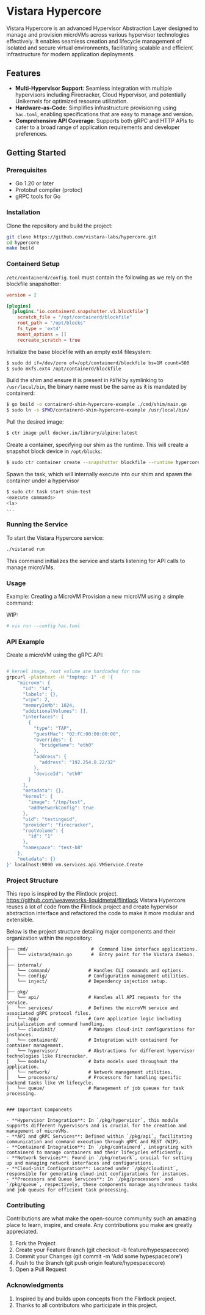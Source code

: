 # Vistara Hypercore

Vistara Hypercore is an advanced Hypervisor Abstraction Layer designed to manage and provision microVMs across various hypervisor technologies effectively. It enables seamless creation and lifecycle management of isolated and secure virtual environments, facilitating scalable and efficient infrastructure for modern application deployments.

## Features

- **Multi-Hypervisor Support**: Seamless integration with multiple hypervisors including Firecracker, Cloud Hypervisor, and potentially Unikernels for optimized resource utilization.
- **Hardware-as-Code**: Simplifies infrastructure provisioning using `hac.toml`, enabling specifications that are easy to manage and version.
- **Comprehensive API Coverage**: Supports both gRPC and HTTP APIs to cater to a broad range of application requirements and developer preferences.

## Getting Started

### Prerequisites

- Go 1.20 or later
- Protobuf compiler (protoc)
- gRPC tools for Go

### Installation

Clone the repository and build the project:

```bash
git clone https://github.com/vistara-labs/hypercore.git
cd hypercore
make build
```

### Containerd Setup

`/etc/containerd/config.toml` must contain the following as we rely on the blockfile snapshotter:

```toml
version = 2

[plugins]
  [plugins.'io.containerd.snapshotter.v1.blockfile']
    scratch_file = "/opt/containerd/blockfile"
    root_path = "/opt/blocks"
    fs_type = 'ext4'
    mount_options = []
    recreate_scratch = true
```

Initialize the base blockfile with an empty ext4 filesystem:

```sh
$ sudo dd if=/dev/zero of=/opt/containerd/blockfile bs=1M count=500
$ sudo mkfs.ext4 /opt/containerd/blockfile
```

Build the shim and ensure it is present in `PATH` by symlinking to `/usr/local/bin`, the binary name must be the same as it is mandated by containerd:

```sh
$ go build -o containerd-shim-hypercore-example ./cmd/shim/main.go
$ sudo ln -s $PWD/containerd-shim-hypercore-example /usr/local/bin/
```

Pull the desired image:

```sh
$ ctr image pull docker.io/library/alpine:latest
```

Create a container, specifying our shim as the runtime. This will create a snapshot block device in `/opt/blocks`:

```sh
$ sudo ctr container create --snapshotter blockfile --runtime hypercore.example docker.io/library/alpine:latest shim-test
```

Spawn the task, which will internally execute into our shim and spawn the container under a hypervisor

```sh
$ sudo ctr task start shim-test
<execute commands>
<ls>
...
```

### Running the Service

To start the Vistara Hypercore service:

```bash
./vistarad run
```

This command initializes the service and starts listening for API calls to manage microVMs.

### Usage

Example: Creating a MicroVM
Provision a new microVM using a simple command:

WIP:

```bash
# vis run --config hac.toml
```

### API Example

Create a microVM using the gRPC API:

```bash

# kernel image, root volume are hardcoded for now
grpcurl -plaintext -H "tmptmp: 1" -d '{
    "microvm": {
      "id": "14",
      "labels": {},
      "vcpu": 2,
      "memoryInMb": 1024,
      "additionalVolumes": [],
      "interfaces": [
        {
          "type": "TAP",
          "guestMac": "02:FC:00:00:00:00",
          "overrides": {
            "bridgeName": "eth0"
          },
          "address": {
            "address": "192.254.0.22/32"
          },
          "deviceId": "eth0"
        }
      ],
      "metadata": {},
      "kernel": {
        "image": "/tmp/test",
        "addNetworkConfig": true
      },
      "uid": "testinguid",
      "provider": "firecracker",
      "rootVolume": {
        "id": "1"
      },
      "namespace": "test-b8"
    },
    "metadata": {}
}' localhost:9090 vm.services.api.VMService.Create
```


### Project Structure

This repo is inspired by the Flintlock project. https://github.com/weaveworks-liquidmetal/flintlock
Vistara Hypercore reuses a lot of code from the Flintlock project and create hypervisor abstraction interface and refactored the code to make it more modular and extensible.

Below is the project structure detailing major components and their organization within the repository:

```plaintext
├── cmd/                       #  Command line interface applications.
│   └── vistarad/main.go       #  Entry point for the Vistara daemon.
│
├── internal/
│   └── command/              # Handles CLI commands and options.
│   └── config/               # Configuration management utilities.
│   └── inject/               # Dependency injection setup.
│
├── pkg/
│   └── api/                  # Handles all API requests for the service.
│   └── services/             # Defines the microVM service and associated gRPC protocol files.
│   └── app/                  # Core application logic including initialization and command handling.
│   └── cloudinit/            # Manages cloud-init configurations for instances.
│   └── containerd/           # Integration with containerd for container management.
│   └── hypervisor/           # Abstractions for different hypervisor technologies like Firecracker.
│   └── models/               # Data models used throughout the application.
│   └── network/              # Network management utilities.
│   └── processors/           # Processors for handling specific backend tasks like VM lifecycle.
│   └── queue/                # Management of job queues for task processing.


### Important Components

- **Hypervisor Integration**: In `/pkg/hypervisor`, this module supports different hypervisors and is crucial for the creation and management of microVMs.
- **API and gRPC Services**: Defined within `/pkg/api`, facilitating communication and command execution through gRPC and REST (WIP).
- **Containerd Integration**: In `/pkg/containerd`, integrating with containerd to manage containers and their lifecycles efficiently.
- **Network Services**: Found in `/pkg/network`, crucial for setting up and managing network interfaces and configurations.
- **Cloud-init Configuration**: Located under `/pkg/cloudinit`, responsible for generating cloud-init configurations for instances.
- **Processors and Queue Services**: In `/pkg/processors` and `/pkg/queue`, respectively, these components manage asynchronous tasks and job queues for efficient task processing.
```

### Contributing

Contributions are what make the open-source community such an amazing place to learn, inspire, and create. Any contributions you make are greatly appreciated.


1. Fork the Project
2. Create your Feature Branch (git checkout -b feature/hypespacecore)
3. Commit your Changes (git commit -m 'Add some hypespacecore')
4. Push to the Branch (git push origin feature/hypespacecore)
5. Open a Pull Request

### Acknowledgments

1. Inspired by and builds upon concepts from the Flintlock project.
2. Thanks to all contributors who participate in this project.